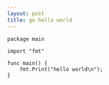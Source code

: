 ```yaml
---
layout: post
title: go hello world
---
```




```golang
package main

import "fmt"

func main() {
	fmt.Print("hello world\n");
}
```

